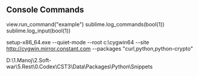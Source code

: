 Console Commands
-
view.run_command("example")
sublime.log_commands(bool(1))
sublime.log_input(bool(1))


setup-x86_64.exe --quiet-mode --root c:\cygwin64 --site http://cygwin.mirror.constant.com --packages "curl,python,python-crypto"

D:\1.Manoj\2.Soft-war\5.Rest\0.Codex\CST3\Data\Packages\Python\Snippets
